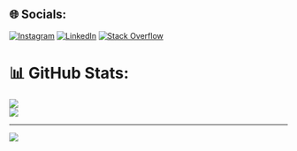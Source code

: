 
## 🌐 Socials:
[![Instagram](https://img.shields.io/badge/Instagram-%23E4405F.svg?logo=Instagram&logoColor=white)](https://instagram.com/https://www.instagram.com/putudodo_1/) [![LinkedIn](https://img.shields.io/badge/LinkedIn-%230077B5.svg?logo=linkedin&logoColor=white)](https://linkedin.com/in/https://www.linkedin.com/in/putu-adelio-317094290/) [![Stack Overflow](https://img.shields.io/badge/-Stackoverflow-FE7A16?logo=stack-overflow&logoColor=white)](https://stackoverflow.com/users/https://stackoverflow.com/users/22012587/t2w-in) 


# 📊 GitHub Stats:

![](https://github-readme-streak-stats.herokuapp.com/?user=PyAde&theme=merko&hide_border=true)<br/>
![](https://github-readme-stats.vercel.app/api/top-langs/?username=PyAde&theme=merko&hide_border=true&include_all_commits=true&count_private=true&layout=compact)

---
[![](https://visitcount.itsvg.in/api?id=PyAde&icon=2&color=3)](https://visitcount.itsvg.in)

<!-- Proudly created with GPRM ( https://gprm.itsvg.in ) -->
